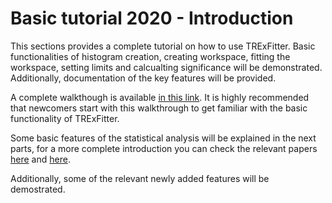 # Basic tutorial 2020 - Introduction

This sections provides a complete tutorial on how to use TRExFitter.
Basic functionalities of histogram creation, creating workspace, fitting the workspace, setting limits and calcualting significance will be demonstrated.
Additionally, documentation of the key features will be provided.

A complete walkthough is available [in this link](../short_walkthrough.md).
It is highly recommended that newcomers start with this walkthrough to get familiar with the basic functionality of TRExFitter.

Some basic features of the statistical analysis will be explained in the next parts, for a more complete introduction you can check the relevant papers [here](https://arxiv.org/pdf/1007.1727.pdf) and [here](https://arxiv.org/pdf/1503.07622.pdf).

Additionally, some of the relevant newly added features will be demostrated.
